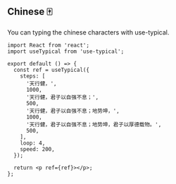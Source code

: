 ## Chinese 🀄

You can typing the chinese characters with use-typical.

```tsx
import React from 'react';
import useTypical from 'use-typical';

export default () => {
  const ref = useTypical({
    steps: [
      '天行健，',
      1000,
      '天行健，君子以自强不息；',
      500,
      '天行健，君子以自强不息；地势坤，',
      1000,
      '天行健，君子以自强不息；地势坤，君子以厚德载物。',
      500,
    ],
    loop: 4,
    speed: 200,
  });

  return <p ref={ref}></p>;
};
```
